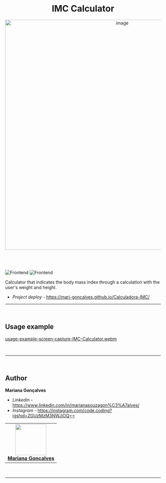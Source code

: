 <h1 align="center"> IMC Calculator </h1>

<div align="center">
  <img width="742" alt="image" src="https://github.com/Mari-Goncalves/Calculadora-IMC/assets/120994185/cc4e676b-daaa-437f-97c7-b2439db98db0">
</div>

<br>
<br>
<br>

![Frontend](https://img.shields.io/badge/Frontend-HTML5-orange?style=for-the-badge&logo=appveyor)
![Frontend](https://img.shields.io/badge/Style-CSS3-blue?style=for-the-badge&logo=appveyor)


Calculator that indicates the body mass index through a calculation with the user's weight and height.
* *Project deploy* -  https://mari-goncalves.github.io/Calculadora-IMC/

---

<br>

## Usage example

[usage-example-screen-capture-IMC-Calculator.webm](https://github.com/Mari-Goncalves/Calculadora-IMC/assets/120994185/ef9f4236-98c7-413a-a0ea-d98e8d62be5f)

<br>

---

<br>

## Author

**Mariana Gonçalves** 

* *Linkedin* - https://www.linkedin.com/in/marianasouzagon%C3%A7alves/
* *Instagram* - https://instagram.com/code.coding?igshid=ZGUzMzM3NWJiOQ== 

<table>
  <tr>
    <td align="center"><a href="https://github.com/Mari-Goncalves"><img src="https://github.com/Mari-Goncalves/Portfolio/assets/120994185/7a7a7da0-219a-40e8-9cc7-6e4ec557cf85" width="100px;" alt=""/>
      <br /><sub><b><a href="https://github.com/Mari-Goncalves">Mariana Gonçalves</a></b>
      </sub></a><br/></td>
  </tr>
</table>


<br>

---
